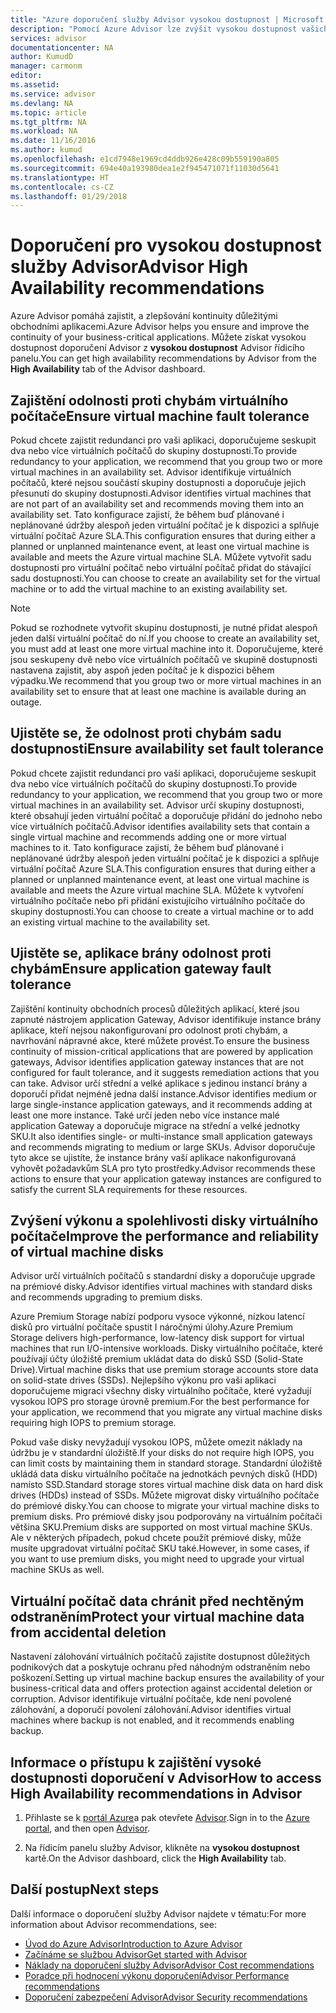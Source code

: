 ```yaml
---
title: "Azure doporučení služby Advisor vysokou dostupnost | Microsoft Docs"
description: "Pomocí Azure Advisor lze zvýšit vysokou dostupnost vašich Azure nasazení."
services: advisor
documentationcenter: NA
author: KumudD
manager: carmonm
editor: 
ms.assetid: 
ms.service: advisor
ms.devlang: NA
ms.topic: article
ms.tgt_pltfrm: NA
ms.workload: NA
ms.date: 11/16/2016
ms.author: kumud
ms.openlocfilehash: e1cd7948e1969cd4ddb926e428c09b559190a805
ms.sourcegitcommit: 694e40a193980dea1e2f945471071f11030d5641
ms.translationtype: HT
ms.contentlocale: cs-CZ
ms.lasthandoff: 01/29/2018
---
```

# <a name="advisor-high-availability-recommendations"></a><span data-ttu-id="ee9c3-103">Doporučení pro vysokou dostupnost služby Advisor</span><span class="sxs-lookup"><span data-stu-id="ee9c3-103">Advisor High Availability recommendations</span></span>

<span data-ttu-id="ee9c3-104">Azure Advisor pomáhá zajistit, a zlepšování kontinuity důležitými obchodními aplikacemi.</span><span class="sxs-lookup"><span data-stu-id="ee9c3-104">Azure Advisor helps you ensure and improve the continuity of your business-critical applications.</span></span> <span data-ttu-id="ee9c3-105">Můžete získat vysokou dostupnost doporučení Advisor z **vysokou dostupnost** Advisor řídicího panelu.</span><span class="sxs-lookup"><span data-stu-id="ee9c3-105">You can get high availability recommendations by Advisor from the **High Availability** tab of the Advisor dashboard.</span></span>

## <a name="ensure-virtual-machine-fault-tolerance"></a><span data-ttu-id="ee9c3-106">Zajištění odolnosti proti chybám virtuálního počítače</span><span class="sxs-lookup"><span data-stu-id="ee9c3-106">Ensure virtual machine fault tolerance</span></span>

<span data-ttu-id="ee9c3-107">Pokud chcete zajistit redundanci pro vaši aplikaci, doporučujeme seskupit dva nebo více virtuálních počítačů do skupiny dostupnosti.</span><span class="sxs-lookup"><span data-stu-id="ee9c3-107">To provide redundancy to your application, we recommend that you group two or more virtual machines in an availability set.</span></span> <span data-ttu-id="ee9c3-108">Advisor identifikuje virtuálních počítačů, které nejsou součástí skupiny dostupnosti a doporučuje jejich přesunutí do skupiny dostupnosti.</span><span class="sxs-lookup"><span data-stu-id="ee9c3-108">Advisor identifies virtual machines that are not part of an availability set and recommends moving them into an availability set.</span></span> <span data-ttu-id="ee9c3-109">Tato konfigurace zajistí, že během buď plánované i neplánované údržby alespoň jeden virtuální počítač je k dispozici a splňuje virtuální počítač Azure SLA.</span><span class="sxs-lookup"><span data-stu-id="ee9c3-109">This configuration ensures that during either a planned or unplanned maintenance event, at least one virtual machine is available and meets the Azure virtual machine SLA.</span></span> <span data-ttu-id="ee9c3-110">Můžete vytvořit sadu dostupnosti pro virtuální počítač nebo virtuální počítač přidat do stávající sadu dostupnosti.</span><span class="sxs-lookup"><span data-stu-id="ee9c3-110">You can choose to create an availability set for the virtual machine or to add the virtual machine to an existing availability set.</span></span>

> [!NOTE]
> <span data-ttu-id="ee9c3-111">Pokud se rozhodnete vytvořit skupinu dostupnosti, je nutné přidat alespoň jeden další virtuální počítač do ní.</span><span class="sxs-lookup"><span data-stu-id="ee9c3-111">If you choose to create an availability set, you must add at least one more virtual machine into it.</span></span> <span data-ttu-id="ee9c3-112">Doporučujeme, které jsou seskupeny dvě nebo více virtuálních počítačů ve skupině dostupnosti nastavena zajistit, aby aspoň jeden počítač je k dispozici během výpadku.</span><span class="sxs-lookup"><span data-stu-id="ee9c3-112">We recommend that you group two or more virtual machines in an availability set to ensure that at least one machine is available during an outage.</span></span>

## <a name="ensure-availability-set-fault-tolerance"></a><span data-ttu-id="ee9c3-113">Ujistěte se, že odolnost proti chybám sadu dostupnosti</span><span class="sxs-lookup"><span data-stu-id="ee9c3-113">Ensure availability set fault tolerance</span></span> 

<span data-ttu-id="ee9c3-114">Pokud chcete zajistit redundanci pro vaši aplikaci, doporučujeme seskupit dva nebo více virtuálních počítačů do skupiny dostupnosti.</span><span class="sxs-lookup"><span data-stu-id="ee9c3-114">To provide redundancy to your application, we recommend that you group two or more virtual machines in an availability set.</span></span> <span data-ttu-id="ee9c3-115">Advisor určí skupiny dostupnosti, které obsahují jeden virtuální počítač a doporučuje přidání do jednoho nebo více virtuálních počítačů.</span><span class="sxs-lookup"><span data-stu-id="ee9c3-115">Advisor identifies availability sets that contain a single virtual machine and recommends adding one or more virtual machines to it.</span></span> <span data-ttu-id="ee9c3-116">Tato konfigurace zajistí, že během buď plánované i neplánované údržby alespoň jeden virtuální počítač je k dispozici a splňuje virtuální počítač Azure SLA.</span><span class="sxs-lookup"><span data-stu-id="ee9c3-116">This configuration ensures that during either a planned or unplanned maintenance event, at least one virtual machine is available and meets the Azure virtual machine SLA.</span></span> <span data-ttu-id="ee9c3-117">Můžete k vytvoření virtuálního počítače nebo při přidání existujícího virtuálního počítače do skupiny dostupnosti.</span><span class="sxs-lookup"><span data-stu-id="ee9c3-117">You can choose to create a virtual machine or to add an existing virtual machine to the availability set.</span></span>  

## <a name="ensure-application-gateway-fault-tolerance"></a><span data-ttu-id="ee9c3-118">Ujistěte se, aplikace brány odolnost proti chybám</span><span class="sxs-lookup"><span data-stu-id="ee9c3-118">Ensure application gateway fault tolerance</span></span>
<span data-ttu-id="ee9c3-119">Zajištění kontinuity obchodních procesů důležitých aplikací, které jsou zapnuté nástrojem application Gateway, Advisor identifikuje instance brány aplikace, kteří nejsou nakonfigurovaní pro odolnost proti chybám, a navrhování nápravné akce, které můžete provést.</span><span class="sxs-lookup"><span data-stu-id="ee9c3-119">To ensure the business continuity of mission-critical applications that are powered by application gateways, Advisor identifies application gateway instances that are not configured for fault tolerance, and it suggests remediation actions that you can take.</span></span> <span data-ttu-id="ee9c3-120">Advisor určí střední a velké aplikace s jedinou instancí brány a doporučí přidat nejméně jedna další instance.</span><span class="sxs-lookup"><span data-stu-id="ee9c3-120">Advisor identifies medium or large single-instance application gateways, and it recommends adding at least one more instance.</span></span> <span data-ttu-id="ee9c3-121">Také určí jeden nebo více instance malé application Gateway a doporučuje migrace na střední a velké jednotky SKU.</span><span class="sxs-lookup"><span data-stu-id="ee9c3-121">It also identifies single- or multi-instance small application gateways and recommends migrating to medium or large SKUs.</span></span> <span data-ttu-id="ee9c3-122">Advisor doporučuje tyto akce se ujistíte, že instance brány vaší aplikace nakonfigurovaná vyhovět požadavkům SLA pro tyto prostředky.</span><span class="sxs-lookup"><span data-stu-id="ee9c3-122">Advisor recommends these actions to ensure that your application gateway instances are configured to satisfy the current SLA requirements for these resources.</span></span>

## <a name="improve-the-performance-and-reliability-of-virtual-machine-disks"></a><span data-ttu-id="ee9c3-123">Zvýšení výkonu a spolehlivosti disky virtuálního počítače</span><span class="sxs-lookup"><span data-stu-id="ee9c3-123">Improve the performance and reliability of virtual machine disks</span></span>

<span data-ttu-id="ee9c3-124">Advisor určí virtuálních počítačů s standardní disky a doporučuje upgrade na prémiové disky.</span><span class="sxs-lookup"><span data-stu-id="ee9c3-124">Advisor identifies virtual machines with standard disks and recommends upgrading to premium disks.</span></span>
 
<span data-ttu-id="ee9c3-125">Azure Premium Storage nabízí podporu vysoce výkonné, nízkou latencí disků pro virtuální počítače spustit I náročnými úlohy.</span><span class="sxs-lookup"><span data-stu-id="ee9c3-125">Azure Premium Storage delivers high-performance, low-latency disk support for virtual machines that run I/O-intensive workloads.</span></span> <span data-ttu-id="ee9c3-126">Disky virtuálního počítače, které používají účty úložiště premium ukládat data do disků SSD (Solid-State Drive).</span><span class="sxs-lookup"><span data-stu-id="ee9c3-126">Virtual machine disks that use premium storage accounts store data on solid-state drives (SSDs).</span></span> <span data-ttu-id="ee9c3-127">Nejlepšího výkonu pro vaši aplikaci doporučujeme migraci všechny disky virtuálního počítače, které vyžadují vysokou IOPS pro storage úrovně premium.</span><span class="sxs-lookup"><span data-stu-id="ee9c3-127">For the best performance for your application, we recommend that you migrate any virtual machine disks requiring high IOPS to premium storage.</span></span> 

<span data-ttu-id="ee9c3-128">Pokud vaše disky nevyžadují vysokou IOPS, můžete omezit náklady na údržbu je v standardní úložiště.</span><span class="sxs-lookup"><span data-stu-id="ee9c3-128">If your disks do not require high IOPS, you can limit costs by maintaining them in standard storage.</span></span> <span data-ttu-id="ee9c3-129">Standardní úložiště ukládá data disku virtuálního počítače na jednotkách pevných disků (HDD) namísto SSD.</span><span class="sxs-lookup"><span data-stu-id="ee9c3-129">Standard storage stores virtual machine disk data on hard disk drives (HDDs) instead of SSDs.</span></span> <span data-ttu-id="ee9c3-130">Můžete migrovat disky virtuálního počítače do prémiové disky.</span><span class="sxs-lookup"><span data-stu-id="ee9c3-130">You can choose to migrate your virtual machine disks to premium disks.</span></span> <span data-ttu-id="ee9c3-131">Pro prémiové disky jsou podporovány na virtuálním počítači většina SKU.</span><span class="sxs-lookup"><span data-stu-id="ee9c3-131">Premium disks are supported on most virtual machine SKUs.</span></span> <span data-ttu-id="ee9c3-132">Ale v některých případech, pokud chcete použít prémiové disky, může musíte upgradovat virtuální počítač SKU také.</span><span class="sxs-lookup"><span data-stu-id="ee9c3-132">However, in some cases, if you want to use premium disks, you might need to upgrade your virtual machine SKUs as well.</span></span>

## <a name="protect-your-virtual-machine-data-from-accidental-deletion"></a><span data-ttu-id="ee9c3-133">Virtuální počítač data chránit před nechtěným odstraněním</span><span class="sxs-lookup"><span data-stu-id="ee9c3-133">Protect your virtual machine data from accidental deletion</span></span>
<span data-ttu-id="ee9c3-134">Nastavení zálohování virtuálních počítačů zajistíte dostupnost důležitých podnikových dat a poskytuje ochranu před náhodným odstraněním nebo poškození.</span><span class="sxs-lookup"><span data-stu-id="ee9c3-134">Setting up virtual machine backup ensures the availability of your business-critical data and offers protection against accidental deletion or corruption.</span></span>  <span data-ttu-id="ee9c3-135">Advisor identifikuje virtuální počítače, kde není povolené zálohování, a doporučí povolení zálohování.</span><span class="sxs-lookup"><span data-stu-id="ee9c3-135">Advisor identifies virtual machines where backup is not enabled, and it recommends enabling backup.</span></span> 

## <a name="how-to-access-high-availability-recommendations-in-advisor"></a><span data-ttu-id="ee9c3-136">Informace o přístupu k zajištění vysoké dostupnosti doporučení v Advisor</span><span class="sxs-lookup"><span data-stu-id="ee9c3-136">How to access High Availability recommendations in Advisor</span></span>

1. <span data-ttu-id="ee9c3-137">Přihlaste se k [portál Azure](https://portal.azure.com)a pak otevřete [Advisor](https://aka.ms/azureadvisordashboard).</span><span class="sxs-lookup"><span data-stu-id="ee9c3-137">Sign in to the [Azure portal](https://portal.azure.com), and then open [Advisor](https://aka.ms/azureadvisordashboard).</span></span>

2.  <span data-ttu-id="ee9c3-138">Na řídicím panelu služby Advisor, klikněte na **vysokou dostupnost** kartě.</span><span class="sxs-lookup"><span data-stu-id="ee9c3-138">On the Advisor dashboard, click the **High Availability** tab.</span></span>

## <a name="next-steps"></a><span data-ttu-id="ee9c3-139">Další postup</span><span class="sxs-lookup"><span data-stu-id="ee9c3-139">Next steps</span></span>

<span data-ttu-id="ee9c3-140">Další informace o doporučení služby Advisor najdete v tématu:</span><span class="sxs-lookup"><span data-stu-id="ee9c3-140">For more information about Advisor recommendations, see:</span></span>
* [<span data-ttu-id="ee9c3-141">Úvod do Azure Advisor</span><span class="sxs-lookup"><span data-stu-id="ee9c3-141">Introduction to Azure Advisor</span></span>](advisor-overview.md)
* [<span data-ttu-id="ee9c3-142">Začínáme se službou Advisor</span><span class="sxs-lookup"><span data-stu-id="ee9c3-142">Get started with Advisor</span></span>](advisor-get-started.md)
* [<span data-ttu-id="ee9c3-143">Náklady na doporučení služby Advisor</span><span class="sxs-lookup"><span data-stu-id="ee9c3-143">Advisor Cost recommendations</span></span>](advisor-performance-recommendations.md)
* [<span data-ttu-id="ee9c3-144">Poradce při hodnocení výkonu doporučení</span><span class="sxs-lookup"><span data-stu-id="ee9c3-144">Advisor Performance recommendations</span></span>](advisor-performance-recommendations.md)
* [<span data-ttu-id="ee9c3-145">Doporučení zabezpečení Advisor</span><span class="sxs-lookup"><span data-stu-id="ee9c3-145">Advisor Security recommendations</span></span>](advisor-security-recommendations.md)

